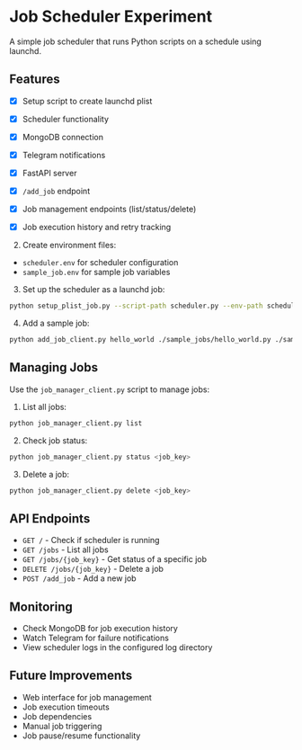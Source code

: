 # Job Scheduler Experiment

A simple job scheduler that runs Python scripts on a schedule using launchd.

## Features

- [x] Setup script to create launchd plist
- [x] Scheduler functionality
- [x] MongoDB connection
- [x] Telegram notifications
- [x] FastAPI server
- [x] `/add_job` endpoint
- [x] Job management endpoints (list/status/delete)
- [x] Job execution history and retry tracking


2. Create environment files:
- `scheduler.env` for scheduler configuration
- `sample_job.env` for sample job variables

3. Set up the scheduler as a launchd job:
```bash
python setup_plist_job.py --script-path scheduler.py --env-path scheduler.env --keep-alive
```

4. Add a sample job:
```bash
python add_job_client.py hello_world ./sample_jobs/hello_world.py ./sample_jobs/hello_world.env 3600
```

## Managing Jobs

Use the `job_manager_client.py` script to manage jobs:

1. List all jobs:
```bash
python job_manager_client.py list
```

2. Check job status:
```bash
python job_manager_client.py status <job_key>
```

3. Delete a job:
```bash
python job_manager_client.py delete <job_key>
```

## API Endpoints

- `GET /` - Check if scheduler is running
- `GET /jobs` - List all jobs
- `GET /jobs/{job_key}` - Get status of a specific job
- `DELETE /jobs/{job_key}` - Delete a job
- `POST /add_job` - Add a new job

## Monitoring

- Check MongoDB for job execution history
- Watch Telegram for failure notifications
- View scheduler logs in the configured log directory

## Future Improvements

- Web interface for job management
- Job execution timeouts
- Job dependencies
- Manual job triggering
- Job pause/resume functionality